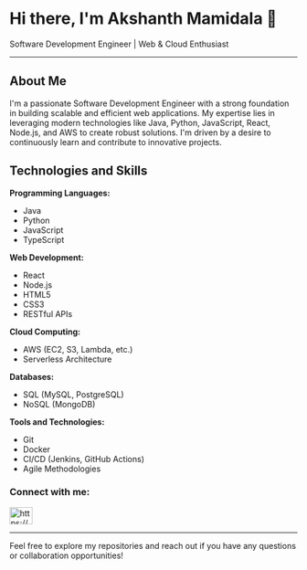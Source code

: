 # Hi there, I'm Akshanth Mamidala 👋

Software Development Engineer | Web & Cloud Enthusiast

---

## About Me

I'm a passionate Software Development Engineer with a strong foundation in building scalable and efficient web applications. My expertise lies in leveraging modern technologies like Java, Python, JavaScript, React, Node.js, and AWS to create robust solutions. I'm driven by a desire to continuously learn and contribute to innovative projects.

## Technologies and Skills

**Programming Languages:**

* Java
* Python
* JavaScript
* TypeScript

**Web Development:**

* React
* Node.js
* HTML5
* CSS3
* RESTful APIs

**Cloud Computing:**

* AWS (EC2, S3, Lambda, etc.)
* Serverless Architecture

**Databases:**

* SQL (MySQL, PostgreSQL)
* NoSQL (MongoDB)

**Tools and Technologies:**

* Git
* Docker
* CI/CD (Jenkins, GitHub Actions)
* Agile Methodologies

<h3 align="left">Connect with me:</h3>
<p align="left">
<a href="https://www.linkedin.com/in/akshanth-mamidala-a52a21183/" target="blank"><img align="center" src="https://raw.githubusercontent.com/rahuldkjain/github-profile-readme-generator/master/src/images/icons/Social/linked-in-alt.svg" alt="https://www.linkedin.com/in/akshanth-mamidala-a52a21183/" height="30" width="40" /></a>
</p>


---

Feel free to explore my repositories and reach out if you have any questions or collaboration opportunities!
